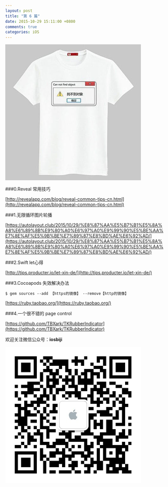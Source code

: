 ```yaml
---
layout: post
title: "第 6 篇"
date: 2015-10-29 15:11:00 +0800
comments: true
categories: iOS
---
```



![iOS开发笔记](/images/6/0.jpg)

###0.Reveal 常用技巧

[http://revealapp.com/blog/reveal-common-tips-cn.html](http://revealapp.com/blog/reveal-common-tips-cn.html)

###1.无限循环图片轮播

[https://autolayout.club/2015/10/29/%E8%87%AA%E5%B7%B1%E5%8A%A8%E6%89%8B%E9%80%A0%E6%97%A0%E9%99%90%E5%BE%AA%E7%8E%AF%E5%9B%BE%E7%89%87%E8%BD%AE%E6%92%AD/](https://autolayout.club/2015/10/29/%E8%87%AA%E5%B7%B1%E5%8A%A8%E6%89%8B%E9%80%A0%E6%97%A0%E9%99%90%E5%BE%AA%E7%8E%AF%E5%9B%BE%E7%89%87%E8%BD%AE%E6%92%AD/)

###2.Swift let心得

[http://tips.producter.io/let-xin-de/](http://tips.producter.io/let-xin-de/)

###3.Cocoapods 失效解决办法

``$ gem sources --add 【https的镜像】 --remove【http的镜像】``

[https://ruby.taobao.org/](https://ruby.taobao.org/)

###4.一个很不错的 page control

[https://github.com/TBXark/TKRubberIndicator](https://github.com/TBXark/TKRubberIndicator)

欢迎关注微信公众号：**iosbiji**

![iOS开发笔记](/images/weixin.jpg)